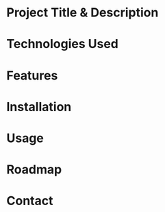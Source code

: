 # Project Title & Description 


# Technologies Used


# Features 


# Installation


# Usage 


# Roadmap


# Contact
